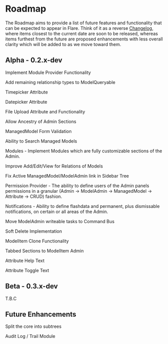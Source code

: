 # Roadmap
The Roadmap aims to provide a list of future features and functionality that can be expected to appear in Flare. Think of it as a reverse [Changelog](CHANGELOG.md), where items closest to the current date are soon to be released, whereas items furthest from the future are proposed enhancements with less overall clarity which will be added to as we move toward them.


## Alpha - 0.2.x-dev
Implement Module Provider Functionality

Add remaining relationship types to ModelQueryable

Timepicker Attribute

Datepicker Attribute

File Upload Attribute and Functionality

Allow Ancestry of Admin Sections 

ManagedModel Form Validation

Ability to Search Managed Models

Modules - Implement Modules which are fully customizable sections of the Admin.

Improve Add/Edit/View for Relations of Models

Fix Active ManagedModel/ModelAdmin link in Sidebar Tree

Permission Provider - The ability to define users of the Admin panels permissions in a granular (Admin -> ModelAdmin -> ManagedModel -> Attribute -> CRUD) fashion.

Notifications - Ability to define flashdata and permanent, plus dismissable notifications, on certain or all areas of the Admin.

Move ModelAdmin writeable tasks to Command Bus

Soft Delete Implementation 

ModelItem Clone Functionality

Tabbed Sections to ModelItem Admin

Attribute Help Text

Attribute Toggle Text


## Beta - 0.3.x-dev

T.B.C


## Future Enhancements
Split the core into subtrees

Audit Log / Trail Module